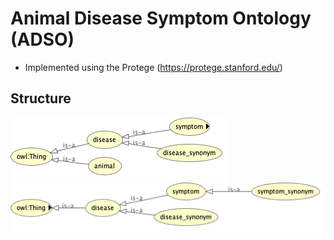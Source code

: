 # Animal Disease Symptom Ontology (ADSO)

- Implemented using the Protege (https://protege.stanford.edu/)

## Structure

![mch](./main-class-hierachy.png)
![sch](./sub-class-hierachy.png)